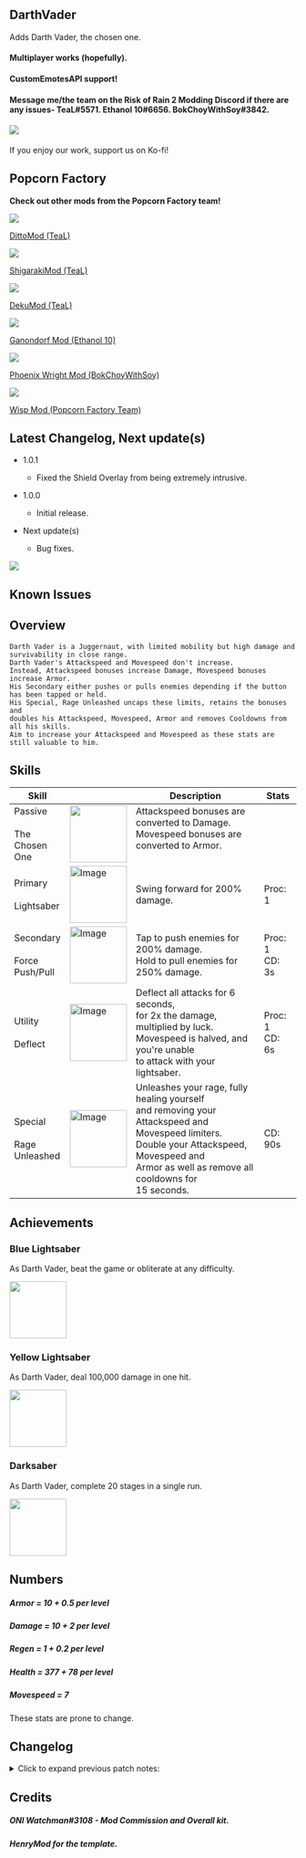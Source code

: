 ## DarthVader
Adds Darth Vader, the chosen one.
#### Multiplayer works (hopefully). 
#### CustomEmotesAPI support!
#### Message me/the team on the Risk of Rain 2 Modding Discord if there are any issues- TeaL#5571. Ethanol 10#6656. BokChoyWithSoy#3842.  
#### <a href="https://ko-fi.com/popcornfactory"><img src="https://user-images.githubusercontent.com/93917577/160220529-efed5020-90ac-467e-98f2-27b5c162d744.png"> </a>
If you enjoy our work, support us on Ko-fi!
## Popcorn Factory
<b>Check out other mods from the Popcorn Factory team!</b>
<div>
    <a href="https://thunderstore.io/package/PopcornFactory/DittoMod/">
        <img src="https://user-images.githubusercontent.com/93917577/168004690-23b6d040-5f89-4b62-916b-c40d774bff02.png"><br>
        <p>DittoMod (TeaL)</p>
    </a>
</div>
<div>
    <a href="https://thunderstore.io/package/PopcornFactory/ShigarakiMod/">
        <img src="https://user-images.githubusercontent.com/93917577/168004591-39480a52-c7fe-4962-997f-cd9460bb4d4a.png"><br>
        <p>ShigarakiMod (TeaL)</p>
    </a>
</div>
<div>
    <a href="https://thunderstore.io/package/TeaL/DekuMod/">
        <img src="https://cdn.discordapp.com/attachments/399901440023330816/960043614036168784/TeaL-DekuMod-3.1.1.png.128x128_q95.png"><br>
        <p>DekuMod (TeaL)</p>
    </a>
</div>
<div>
    <a href="https://thunderstore.io/package/Ethanol10/Ganondorf_Mod/">
        <img src="https://cdn.discordapp.com/attachments/399901440023330816/960043613428011079/Ethanol10-Ganondorf_Mod-2.1.5.png.128x128_q95.png"><br>
        <p>Ganondorf Mod (Ethanol 10)</p>
    </a>
</div>
<div>
    <a href="https://thunderstore.io/package/BokChoyWithSoy/Phoenix_Wright_Mod/">
        <img src="https://cdn.discordapp.com/attachments/399901440023330816/960054458790850570/BokChoyWithSoy-Phoenix_Wright_Mod-1.6.2.png.128x128_q95.png"><br>
        <p>Phoenix Wright Mod (BokChoyWithSoy)</p>
    </a>
</div>
<div>
    <a href="https://thunderstore.io/package/PopcornFactory/Wisp_WarframeSurvivorMod/">
        <img src="https://cdn.discordapp.com/attachments/399901440023330816/960043613692239942/PopcornFactory-Wisp_WarframeSurvivorMod-1.0.2.png.128x128_q95.png"><br>
        <p>Wisp Mod (Popcorn Factory Team)</p>
    </a>
</div>

## Latest Changelog, Next update(s)

- 1.0.1
  - Fixed the Shield Overlay from being extremely intrusive.
- 1.0.0 
  - Initial release.

- Next update(s)
    - Bug fixes. 

<img src="https://user-images.githubusercontent.com/93917577/180756415-ccadf910-3f7c-4ac6-adda-098cc0decf76.PNG">

## Known Issues


## Overview
    Darth Vader is a Juggernaut, with limited mobility but high damage and survivability in close range.
    Darth Vader's Attackspeed and Movespeed don't increase. 
    Instead, Attackspeed bonuses increase Damage, Movespeed bonuses increase Armor.
    His Secondary either pushes or pulls enemies depending if the button has been tapped or held. 
    His Special, Rage Unleashed uncaps these limits, retains the bonuses and 
    doubles his Attackspeed, Movespeed, Armor and removes Cooldowns from all his skills.
    Aim to increase your Attackspeed and Movespeed as these stats are still valuable to him.
    

## Skills
<table>
<thead>
  <tr>
    <th>Skill</th>
    <th></th>
    <th>Description</th>
    <th>Stats</th>
  </tr>
</thead>
<tbody>
  <tr>
    <td>Passive<br><br>The <br>Chosen<br>One</td>
    <td><img src="https://user-images.githubusercontent.com/93917577/180753383-4953862b-208e-40a9-adbc-820edea6ce79.png" width="100" height="100"></td>
    <td>Attackspeed bonuses are converted to Damage.<br>Movespeed bonuses are converted to Armor.<br><br></td>
    <td></td>
  </tr>
  <tr>
    <td>Primary<br><br>Lightsaber</td>
    <td><img src="https://user-images.githubusercontent.com/93917577/180753381-a09e0e66-9020-4473-8d16-d649398fcf79.png" alt="Image" width="100" height="100"></td>
    <td>Swing forward for 200% damage.</td>
    <td>Proc: 1</td>
  </tr>
  <tr>
    <td>Secondary<br><br>Force <br>Push/Pull<br></td>
    <td><img src="https://user-images.githubusercontent.com/93917577/180753373-e4a16ae3-a89b-42b8-bb3d-0a88a51c4efe.png" alt="Image" width="100" height="100"></td>
    <td>Tap to push enemies for 200% damage.<br>Hold to pull enemies for 250% damage.</td>
    <td>Proc: 1<br>CD: 3s</td>
  </tr>
  <tr>
    <td>Utility<br><br>Deflect</td>
    <td><img src="https://user-images.githubusercontent.com/93917577/180753370-704b0353-592d-473c-999c-ef218b38a0dd.png" alt="Image" width="100" height="100"></td>
    <td>Deflect all attacks for 6 seconds,<br>for 2x the damage, multiplied by luck.<br>Movespeed is halved, and you're unable<br>to attack with your lightsaber.</td>
    <td>Proc: 1<br>CD: 6s</td>
  </tr>
  <tr>
    <td>Special<br><br>Rage<br>Unleashed</td>
    <td><img src="https://user-images.githubusercontent.com/93917577/180753387-4c98d23d-6b29-4cc1-9fc6-fdc38caf1d16.png" alt="Image" width="100" height="100"></td>
    <td>Unleashes your rage, fully healing yourself<br>and removing your Attackspeed and<br>Movespeed limiters.<br>Double your Attackspeed, Movespeed and<br>Armor as well as remove all cooldowns for<br>15 seconds. </td>
    <td>CD: 90s</td>
  </tr>
</tbody>
</table>

## Achievements
### Blue Lightsaber
As Darth Vader, beat the game or obliterate at any difficulty.

<img src="https://user-images.githubusercontent.com/93917577/180757084-29915b07-00de-4b89-81d9-df3d61e037ed.PNG" width="100" height="100">

### Yellow Lightsaber
As Darth Vader, deal 100,000 damage in one hit.

<img src="https://user-images.githubusercontent.com/93917577/180757107-2805aa23-629d-4c75-8f07-1f3759f47cf8.PNG" width="100" height="100">

### Darksaber
As Darth Vader, complete 20 stages in a single run.

<img src="https://user-images.githubusercontent.com/93917577/180757101-fae538f8-b57d-4a85-bb5c-2bc488e6f5c1.PNG" width="100" height="100">

## Numbers
##### Armor = 10 + 0.5 per level
##### Damage = 10 + 2 per level
##### Regen = 1 + 0.2 per level 
##### Health = 377 + 78 per level
##### Movespeed = 7

These stats are prone to change.

## Changelog
<details>
<summary>Click to expand previous patch notes:</summary>

- 1.0.0 
    - Initial release.

</details>

## Credits
##### ONI Watchman#3108 - Mod Commission and Overall kit.
##### HenryMod for the template.